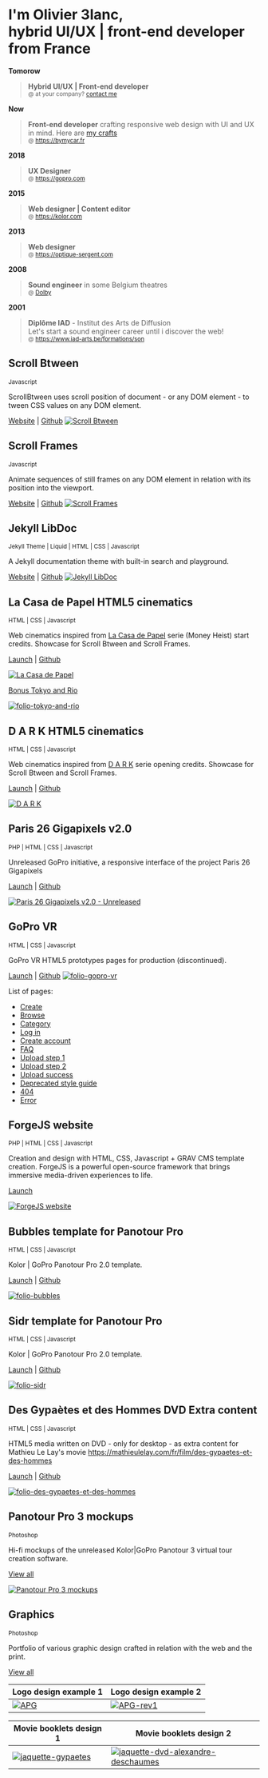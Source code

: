 # I'm Olivier 3lanc,<br>hybrid UI/UX | front-end developer<br>from France

**Tomorow**
> **Hybrid UI/UX | Front-end developer**<br><sup>@ at your company? [contact me](mailto:olivier3lanc@gmail.com)</sup>

**Now**
> **Front-end developer** crafting responsive web design with UI and UX in mind. Here are [my crafts](#scroll-btween)<br><sup>@ https://bymycar.fr</sup>

**2018**
> **UX Designer**<br><sup>@ https://gopro.com</sup>

**2015**
> **Web designer | Content editor**<br><sup>@ https://kolor.com</sup>

**2013**
> **Web designer**<br><sup>@ https://optique-sergent.com</sup>

**2008**
> **Sound engineer** in some Belgium theatres<br><sup>@ [Dolby](https://www.dolby.com/)</sup>

**2001**
> **Diplôme IAD** - Institut des Arts de Diffusion<br>Let's start a sound engineer career until i discover the web!<br><sup>@ https://www.iad-arts.be/formations/son</sup>



## Scroll Btween
<sup>Javascript</sup>

ScrollBtween uses scroll position of document - or any DOM element - to tween CSS values on any DOM element. 

[Website](https://olivier3lanc.github.io/Scroll-Btween/) | [Github](https://github.com/olivier3lanc/Scroll-Btween)
[![Scroll Btween](https://images.weserv.nl/?url=https://user-images.githubusercontent.com/13103047/170226227-fc076335-b9a7-43f8-8136-7c8544d70711.jpg&output=webp&q=30&w=830&dpr=2)](https://olivier3lanc.github.io/Scroll-Btween/)

## Scroll Frames
<sup>Javascript</sup>

Animate sequences of still frames on any DOM element in relation with its position into the viewport.

[Website](https://olivier3lanc.github.io/Scroll-Frames/) | [Github](https://github.com/olivier3lanc/Scroll-Frames)
[![Scroll Frames](https://images.weserv.nl/?url=https://user-images.githubusercontent.com/13103047/170229989-a67bc0e5-092d-48e9-84f4-43ec531972b1.jpg&output=webp&q=30&w=830&dpr=2)](https://olivier3lanc.github.io/Scroll-Frames/)

## Jekyll LibDoc
<sup>Jekyll Theme | Liquid | HTML | CSS | Javascript</sup>

A Jekyll documentation theme with built-in search and playground.

[Website](https://olivier3lanc.github.io/Jekyll-LibDoc/) | [Github](https://github.com/olivier3lanc/Jekyll-LibDoc)
[![Jekyll LibDoc](https://images.weserv.nl/?url=https://user-images.githubusercontent.com/13103047/170112297-d7351670-a1a8-4f96-a2a1-2ebf84f62b53.png&output=webp&q=30&w=830&dpr=2)](https://olivier3lanc.github.io/Jekyll-LibDoc/)

## La Casa de Papel HTML5 cinematics
<sup>HTML | CSS | Javascript</sup>

Web cinematics inspired from [La Casa de Papel](https://www.antena3.com/series/casa-de-papel/) serie (Money Heist) start credits. Showcase for Scroll Btween and Scroll Frames.

[Launch](https://olivier3lanc.github.io/folio-casa-de-papel) | [Github](https://github.com/olivier3lanc/folio-casa-de-papel)

[![La Casa de Papel](https://images.weserv.nl/?url=https://user-images.githubusercontent.com/13103047/170236682-e05d2d36-691f-4d6a-a3f7-54d76b01dbc2.jpg&output=webp&q=30&w=830&dpr=2)](https://olivier3lanc.github.io/folio-casa-de-papel)

[Bonus Tokyo and Rio](https://olivier3lanc.github.io/folio-casa-de-papel/tokyorio.html)

[![folio-tokyo-and-rio](https://images.weserv.nl/?url=https://user-images.githubusercontent.com/13103047/170699532-bce95cfc-2eb4-43da-ab73-9c94bbd746f3.jpg&output=webp&q=30&w=830&dpr=2)](https://olivier3lanc.github.io/folio-casa-de-papel/tokyorio.html)


## D A R K HTML5 cinematics
<sup>HTML | CSS | Javascript</sup>

Web cinematics inspired from [D A R K](https://www.netflix.com/fr/title/80100172) serie opening credits. Showcase for Scroll Btween and Scroll Frames.

[Launch](https://olivier3lanc.github.io/folio-dark/) | [Github](https://github.com/olivier3lanc/folio-dark)

[![D A R K](https://images.weserv.nl/?url=https://user-images.githubusercontent.com/13103047/170698988-1c19c43f-dbc9-4dad-b11f-fa048738b255.jpg&output=webp&q=30&w=830&dpr=2)](https://olivier3lanc.github.io/folio-dark/)


## Paris 26 Gigapixels v2.0
<sup>PHP | HTML | CSS | Javascript</sup>

Unreleased GoPro initiative, a responsive interface of the project Paris 26 Gigapixels

[Launch](https://olivier3lanc.github.io/p26g-interface/) | [Github](https://github.com/olivier3lanc/p26g-interface)

[![Paris 26 Gigapixels v2.0 - Unreleased](https://images.weserv.nl/?url=https://user-images.githubusercontent.com/13103047/170274449-4c872b35-f023-4eba-a2f4-04e9a6b98c89.jpg&output=webp&q=30&w=830&dpr=2)](https://olivier3lanc.github.io/p26g-interface/)


## GoPro VR
<sup>HTML | CSS | Javascript</sup>

GoPro VR HTML5 prototypes pages for production (discontinued).

[Launch](https://olivier3lanc.github.io/folio-gopro-vr) | [Github](https://github.com/olivier3lanc/folio-gopro-vr)
[![folio-gopro-vr](https://images.weserv.nl/?url=https://user-images.githubusercontent.com/13103047/170701018-f1910c9b-dff4-4487-a6ad-156a0eae2373.jpg&output=webp&q=30&w=896&dpr=2)](https://olivier3lanc.github.io/folio-gopro-vr)

List of pages:
* [Create](https://olivier3lanc.github.io/folio-gopro-vr/create.html)
* [Browse](https://olivier3lanc.github.io/folio-gopro-vr/browse.html)
* [Category](https://olivier3lanc.github.io/folio-gopro-vr/category.html)
* [Log in](https://olivier3lanc.github.io/folio-gopro-vr/log-in.html)
* [Create account](https://olivier3lanc.github.io/folio-gopro-vr/create-account.html)
* [FAQ](https://olivier3lanc.github.io/folio-gopro-vr/faq.html)
* [Upload step 1](https://olivier3lanc.github.io/folio-gopro-vr/upload.html)
* [Upload step 2](https://olivier3lanc.github.io/folio-gopro-vr/upload-step-2.html)
* [Upload success](https://olivier3lanc.github.io/folio-gopro-vr/upload-success.html)
* [Deprecated style guide](https://olivier3lanc.github.io/folio-gopro-vr/style-guide.html)
* [404](https://olivier3lanc.github.io/folio-gopro-vr/404.html)
* [Error](https://olivier3lanc.github.io/folio-gopro-vr/error.html)

## ForgeJS website
<sup>PHP | HTML | CSS | Javascript</sup>

Creation and design with HTML, CSS, Javascript + GRAV CMS template creation. ForgeJS is a powerful open-source framework that brings immersive media-driven experiences to life.

[Launch](https://forgejs.org/)

[![ForgeJS website](https://images.weserv.nl/?url=https://user-images.githubusercontent.com/13103047/170703848-8ec26e05-d9c1-485b-9a34-e581946e4f70.jpg&output=webp&q=30&w=896&dpr=2)](https://forgejs.org/)


## Bubbles template for Panotour Pro
<sup>HTML | CSS | Javascript</sup>

Kolor | GoPro Panotour Pro 2.0 template.

[Launch](https://olivier3lanc.github.io/folio-bubbles/) | [Github](https://github.com/olivier3lanc/folio-bubbles)

[![folio-bubbles](https://images.weserv.nl/?url=https://user-images.githubusercontent.com/13103047/170713326-68cfaa5f-d7e9-48e3-a0c0-232eba0bde90.jpg&output=webp&q=30&w=830&dpr=2)](https://olivier3lanc.github.io/folio-bubbles/)


## Sidr template for Panotour Pro
<sup>HTML | CSS | Javascript</sup>

Kolor | GoPro Panotour Pro 2.0 template.

[Launch](https://olivier3lanc.github.io/folio-sidr/) | [Github](https://github.com/olivier3lanc/folio-sidr)

[![folio-sidr](https://images.weserv.nl/?url=https://user-images.githubusercontent.com/13103047/170715827-76383274-9ff5-41c0-b27a-3c43df7df4b6.jpg&output=webp&q=30&w=830&dpr=2)](https://olivier3lanc.github.io/folio-sidr/)

## Des Gypaètes et des Hommes DVD Extra content
<sup>HTML | CSS | Javascript</sup>

HTML5 media written on DVD - only for desktop - as extra content for Mathieu Le Lay's movie https://mathieulelay.com/fr/film/des-gypaetes-et-des-hommes

[Launch](https://olivier3lanc.github.io/folio-visite-dvd-gypaetes/) | [Github](https://github.com/olivier3lanc/folio-visite-dvd-gypaetes)

[![folio-des-gypaetes-et-des-hommes](https://images.weserv.nl/?url=https://user-images.githubusercontent.com/13103047/170717114-6fe80dcf-7069-4d76-a86c-7becd311d397.jpg&output=webp&q=30&w=830&dpr=2)](https://olivier3lanc.github.io/folio-visite-dvd-gypaetes/)


## Panotour Pro 3 mockups
<sup>Photoshop</sup>

Hi-fi mockups of the unreleased Kolor|GoPro Panotour 3 virtual tour creation software.

[View all](https://github.com/olivier3lanc/folio-panotour-3-interface)

[![Panotour Pro 3 mockups](https://images.weserv.nl/?url=https://user-images.githubusercontent.com/13103047/170279318-45749afe-63ea-4203-acea-ef8ac559f720.png&output=webp&q=30&w=830&dpr=2)](https://github.com/olivier3lanc/folio-panotour-3-interface)


## Graphics
<sup>Photoshop</sup>

Portfolio of various graphic design crafted in relation with the web and the print.

[View all](https://github.com/olivier3lanc/folio-graphics)

| Logo design example 1 | Logo design example 2 |
| --- | --- |
| [![APG](https://images.weserv.nl/?url=https://user-images.githubusercontent.com/13103047/170689012-790c486d-4335-4245-845e-6b58be31acde.png&output=webp&q=30&w=500&dpr=2)](https://github.com/olivier3lanc/folio-graphics#kolor-products-logos) | [![APG-rev1](https://images.weserv.nl/?url=https://user-images.githubusercontent.com/13103047/170689127-8b77df1a-589c-4fdc-871f-b41cd707f10f.png&output=webp&q=30&w=500&dpr=2)](https://github.com/olivier3lanc/folio-graphics#kolor-products-logos) |

| Movie booklets design 1 | Movie booklets design 2 |
| --- | --- |
| [![jaquette-gypaetes](https://images.weserv.nl/?url=https://user-images.githubusercontent.com/13103047/170691060-3bc108e4-323a-4a19-85dd-cf6555dd8307.jpg&output=webp&q=30&w=500&dpr=2)](https://github.com/olivier3lanc/folio-graphics#booklets-for-bd-dvd-movie) | [![jaquette-dvd-alexandre-deschaumes](https://images.weserv.nl/?url=https://user-images.githubusercontent.com/13103047/170691014-8ae58454-87e5-4ee7-a17e-f73d346f41dc.png&output=webp&q=30&w=500&dpr=2)](https://github.com/olivier3lanc/folio-graphics#booklets-for-bd-dvd-movie) |

<!--
**olivier3lanc/olivier3lanc** is a ✨ _special_ ✨ repository because its `README.md` (this file) appears on your GitHub profile.

Here are some ideas to get you started:

- 🔭 I’m currently working on ...
- 🌱 I’m currently learning ...
- 👯 I’m looking to collaborate on ...
- 🤔 I’m looking for help with ...
- 💬 Ask me about ...
- 📫 How to reach me: ...
- 😄 Pronouns: ...
- ⚡ Fun fact: ...
-->
